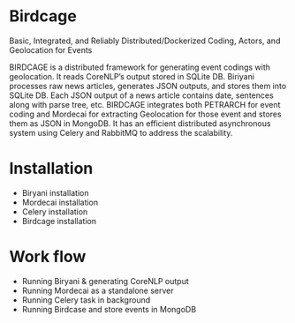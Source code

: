 # Birdcage
Basic, Integrated, and Reliably Distributed/Dockerized Coding, Actors, and Geolocation for Events

BIRDCAGE is a distributed framework for generating event codings with geolocation. It reads CoreNLP’s output stored in SQLite DB. Biriyani processes raw news articles, generates JSON outputs, and stores them into SQLite DB. Each JSON output of a news article contains date, sentences along with parse tree, etc.  BIRDCAGE integrates both PETRARCH for event coding and Mordecai for extracting Geolocation for those event and stores them as JSON in MongoDB. It has an efficient distributed asynchronous system using Celery and RabbitMQ to address the scalability.

# Installation

- Biryani installation
- Mordecai installation
- Celery installation
- Birdcage installation

# Work flow

- Running Biryani & generating CoreNLP output
- Running Mordecai as a standalone server
- Running Celery task in background
- Running Birdcase and store events in MongoDB
